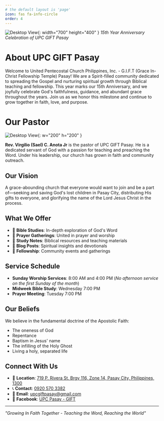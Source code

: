 ```yaml
---
# the default layout is 'page'
icon: fas fa-info-circle
order: 4
---
```


![Desktop View](https://ik.imagekit.io/g0xkgtz2g/giftchurch.jpg?updatedAt=1746626721382){: width="700" height="400" }
_15th Year Anniversary Celebration of UPC GIFT Pasay_

# About UPC GIFT Pasay

Welcome to United Pentecostal Church Philippines, Inc. - G.I.F.T (Grace In-Christ Fellowship Temple) Pasay!
We are a Spirit-filled community dedicated to spreading the Gospel and nurturing spiritual growth through Biblical teaching and fellowship. This year marks our 15th Anniversary, and we joyfully celebrate God's faithfulness, guidance, and abundant grace throughout the years. Join us as we honor this milestone and continue to grow together in faith, love, and purpose.

# Our Pastor

![Desktop View](<https://ik.imagekit.io/g0xkgtz2g/490066295_1081477980682966_7613510574937348021_n(1).jpg?updatedAt=1746663282298>){: w="200" h="200" }

**Rev. Virgilio (Sael) C. Anota Jr** is the pastor of UPC GIFT Pasay. He is a dedicated servant of God with a passion for teaching and preaching the Word. Under his leadership, our church has grown in faith and community outreach.

## Our Vision

A grace-abounding church that everyone would want to join and be a part of—seeking and saving God's lost children in Pasay City, distributing His gifts to everyone, and glorifying the name of the Lord Jesus Christ in the process.

## What We Offer

- 📖 **Bible Studies**: In-depth exploration of God's Word
- 🙏 **Prayer Gatherings**: United in prayer and worship
- 📝 **Study Notes**: Biblical resources and teaching materials
- 💭 **Blog Posts**: Spiritual insights and devotionals
- 🤝 **Fellowship**: Community events and gatherings

## Service Schedule

- **Sunday Worship Services**: 8:00 AM and 4:00 PM (_No afternoon service on the first Sunday of the month_)
- **Midweek Bible Study**: Wednesday 7:00 PM
- **Prayer Meeting**: Tuesday 7:00 PM

## Our Beliefs

We believe in the fundamental doctrine of the Apostolic Faith:

- The oneness of God
- Repentance
- Baptism in Jesus' name
- The infilling of the Holy Ghost
- Living a holy, separated life

## Connect With Us

- 📍 **Location**: <a href="https://g.co/kgs/GXztGwH" target="_blank"> 719 P. Rivera St. Brgy 116, Zone 14, Pasay City, Philippines, 1300</a>
- 📞 **Contact**: <a href="tel:09205703382">0920 570 3382</a>
- 📧 **Email**: <a href="mailto:upcgiftpasay@gmail.com">upcgiftpasay@gmail.com</a>
- 📱 **Facebook**: <a href="https://www.facebook.com/GIFTPASAY" target="_blank">UPC Pasay - GIFT</a>

---

_"Growing In Faith Together - Teaching the Word, Reaching the World"_
